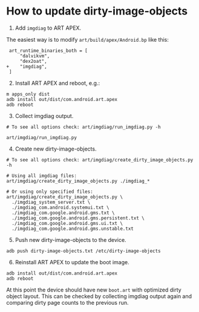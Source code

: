 # How to update dirty-image-objects

1. Add `imgdiag` to ART APEX.

The easiest way is to modify `art/build/apex/Android.bp` like this:
```
 art_runtime_binaries_both = [
     "dalvikvm",
     "dex2oat",
+    "imgdiag",
 ]
```

2. Install ART APEX and reboot, e.g.:

```
m apps_only dist
adb install out/dist/com.android.art.apex
adb reboot
```

3. Collect imgdiag output.

```
# To see all options check: art/imgdiag/run_imgdiag.py -h

art/imgdiag/run_imgdiag.py
```

4. Create new dirty-image-objects.

```
# To see all options check: art/imgdiag/create_dirty_image_objects.py -h

# Using all imgdiag files:
art/imgdiag/create_dirty_image_objects.py ./imgdiag_*

# Or using only specified files:
art/imgdiag/create_dirty_image_objects.py \
  ./imgdiag_system_server.txt \
  ./imgdiag_com.android.systemui.txt \
  ./imgdiag_com.google.android.gms.txt \
  ./imgdiag_com.google.android.gms.persistent.txt \
  ./imgdiag_com.google.android.gms.ui.txt \
  ./imgdiag_com.google.android.gms.unstable.txt
```

5. Push new dirty-image-objects to the device.

```
adb push dirty-image-objects.txt /etc/dirty-image-objects
```

6. Reinstall ART APEX to update the boot image.

```
adb install out/dist/com.android.art.apex
adb reboot
```

At this point the device should have new `boot.art` with optimized dirty object layout.
This can be checked by collecting imgdiag output again and comparing dirty page counts to the previous run.
